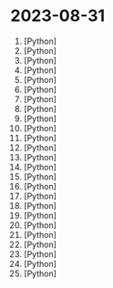 # 2023-08-31

1. [](https://github.comundefined "An open source implementation of Microsoft's VALL-E X zero-shot TTS model. Demo is available in https://plachtaa.github.io") [Python]
2. [](https://github.comundefined "All Algorithms implemented in Python") [Python]
3. [](https://github.comundefined "A collective list of free APIs") [Python]
4. [](https://github.comundefined "ALL IN ONE Hacking Tool For Hackers") [Python]
5. [](https://github.comundefined "Family of instruction-following LLMs powered by Evol-Instruct: WizardLM, WizardCoder and WizardMath") [Python]
6. [](https://github.comundefined "A curated list of awesome libraries, packages, strategies, books, blogs, tutorials for systematic trading.") [Python]
7. [](https://github.comundefined "分享 GitHub 上有趣、入门级的开源项目。Share interesting, entry-level open source projects on GitHub.") [Python]
8. [](https://github.comundefined "Learn how to design large-scale systems. Prep for the system design interview. Includes Anki flashcards.") [Python]
9. [](https://github.comundefined "Framework to easily create LLM powered bots over any dataset.") [Python]
10. [](https://github.comundefined "⏩ the open-source autopilot for software development—bring the power of ChatGPT to VS Code") [Python]
11. [](https://github.comundefined "Large-scale Self-supervised Pre-training Across Tasks, Languages, and Modalities") [Python]
12. [](https://github.comundefined "A Gradio web UI for Large Language Models. Supports transformers, GPTQ, llama.cpp (ggml/gguf), Llama models.") [Python]
13. [](https://github.comundefined "CVE-2023-38831 winrar exploit generator") [Python]
14. [](https://github.comundefined "Write scalable load tests in plain Python 🚗💨") [Python]
15. [](https://github.comundefined "🧙 The modern replacement for Airflow. Build, run, and manage data pipelines for integrating and transforming data.") [Python]
16. [](https://github.comundefined "A curated list of practical financial machine learning tools and applications.") [Python]
17. [](https://github.comundefined "💻 A fully functional local AWS cloud stack. Develop and test your cloud & Serverless apps offline") [Python]
18. [](https://github.comundefined "LlamaIndex (GPT Index) is a data framework for your LLM applications") [Python]
19. [](https://github.comundefined "An anomaly detection library comprising state-of-the-art algorithms and features such as experiment management, hyper-parameter optimization, and edge inference.") [Python]
20. [](https://github.comundefined "OCR图片转文字识别软件，完全离线。截屏/批量导入图片，支持多国语言、合并段落、竖排文字。可排除水印区域，提取干净的文本。基于 PaddleOCR 。") [Python]
21. [](https://github.comundefined "This repository is a curated collection of links to various courses and resources about Artificial Intelligence (AI)") [Python]
22. [](https://github.comundefined "A sample app for the Retrieval-Augmented Generation pattern running in Azure, using Azure Cognitive Search for retrieval and Azure OpenAI large language models to power ChatGPT-style and Q&A experiences.") [Python]
23. [](https://github.comundefined "Low-code framework for building custom LLMs, neural networks, and other AI models") [Python]
24. [](https://github.comundefined "A Study Path for Game Programmer") [Python]
25. [](https://github.comundefined "An easy to install and easy to run tool for generating exploit payloads for CVE-2023-38831, WinRAR RCE before versions 6.23") [Python]
